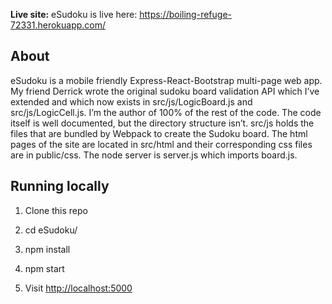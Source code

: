 **Live site:** eSudoku is live here:
<https://boiling-refuge-72331.herokuapp.com/>

About
-----

eSudoku is a mobile friendly Express-React-Bootstrap multi-page web app. My
friend Derrick wrote the original sudoku board validation API which I’ve
extended and which now exists in src/js/LogicBoard.js and src/js/LogicCell.js.
I’m the author of 100% of the rest of the code. The code itself is well
documented, but the directory structure isn’t. src/js holds the files that are
bundled by Webpack to create the Sudoku board. The html pages of the site are
located in src/html and their corresponding css files are in public/css. The
node server is server.js which imports board.js.

Running locally
---------------

1.  Clone this repo

2.  cd eSudoku/

3.  npm install

4.  npm start

5.  Visit <http://localhost:5000>

